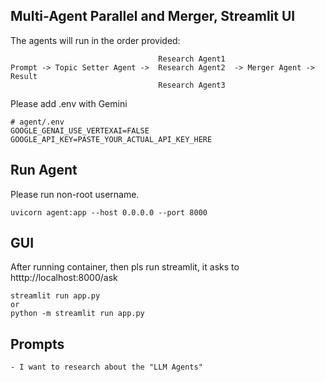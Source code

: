 ## Multi-Agent Parallel and Merger,  Streamlit UI

The agents will run in the order provided: 

```
                                 Research Agent1 
Prompt -> Topic Setter Agent ->  Research Agent2  -> Merger Agent -> Result
                                 Research Agent3 
```

Please add .env with Gemini  

``` 
# agent/.env
GOOGLE_GENAI_USE_VERTEXAI=FALSE
GOOGLE_API_KEY=PASTE_YOUR_ACTUAL_API_KEY_HERE
``` 

## Run Agent

Please run non-root username. 
```
uvicorn agent:app --host 0.0.0.0 --port 8000
```


## GUI
After running container, then pls run streamlit, it asks to htttp://localhost:8000/ask

```
streamlit run app.py
or
python -m streamlit run app.py
```

## Prompts

```
- I want to research about the "LLM Agents"
```
